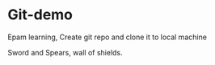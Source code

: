 # Git-demo
Epam learning, Create git repo and clone it to local machine

Sword and Spears, wall of shields.
